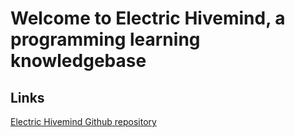 # Welcome to Electric Hivemind, a programming learning knowledgebase

## Links
[Electric Hivemind Github repository](https://github.com/electrichive/electric-hivemind)
